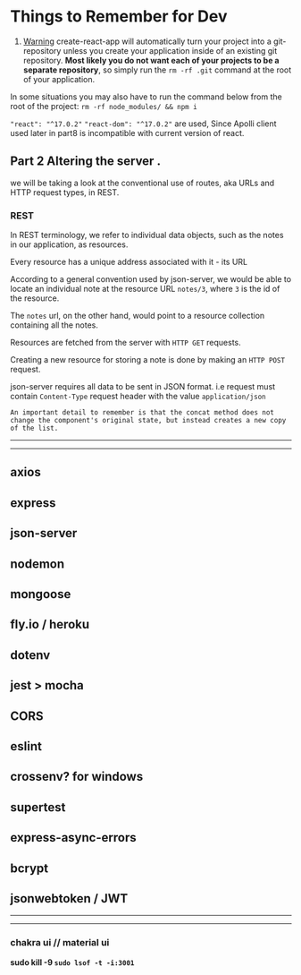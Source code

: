 # Things to Remember for Dev

1. [Warning](https://fullstackopen.com/en/part1/a_more_complex_state_debugging_react_apps#do-not-define-components-within-components) create-react-app will automatically turn your project into a git-repository unless you create your application inside of an existing git repository.
<b>Most likely you do not want each of your projects to be a separate repository</b>, so simply run the `rm -rf .git` command at the root of your application.

In some situations you may also have to run the command below from the root of the project:
`rm -rf node_modules/ && npm i`



`"react": "^17.0.2"`
`"react-dom": "^17.0.2"`
are used, Since Apolli client used later in part8 is incompatible with current version of react.



## Part 2 Altering the server .

 we will be taking a look at the conventional use of routes, aka URLs and HTTP request types, in REST.

 ### REST

 In REST terminology, we refer to individual data objects, such as the notes in our application, as resources.

 Every resource has a unique address associated with it - its URL

 According to a general convention used by json-server, we would be able to locate an individual note at the resource URL `notes/3`, where `3` is the id of the resource.

 The `notes` url, on the other hand, would point to a resource collection containing all the notes.

 Resources are fetched from the server with `HTTP GET` requests.

Creating a new resource for storing a note is done by making an `HTTP POST` request.

json-server requires all data to be sent in JSON format. i.e request must contain `Content-Type` request header with the value `application/json`


`An important detail to remember is that the concat method does not change the component's original state, but instead creates a new copy of the list.`


-----------------------------------------------------------------------------

-----------------------------------------------------------------------------

## axios 
## express
## json-server
## nodemon
## mongoose
## fly.io / heroku
## dotenv
## jest  >  mocha
## CORS
## eslint
## crossenv? for windows 
## supertest
## express-async-errors
## bcrypt
## jsonwebtoken / JWT


-----------------------------------------------------------------------------

-----------------------------------------------------------------------------


### chakra ui // material ui

<b>sudo kill -9 `sudo lsof -t -i:3001` </b>


